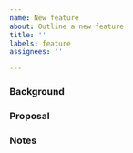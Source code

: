 ```yaml
---
name: New feature
about: Outline a new feature
title: ''
labels: feature
assignees: ''

---
```


### Background



### Proposal



### Notes

